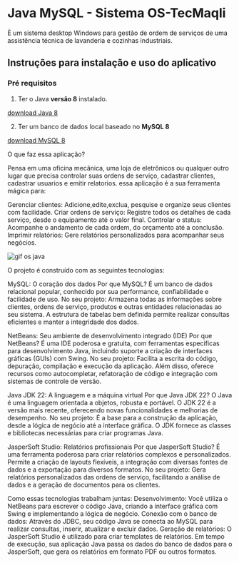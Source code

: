 #  Java MySQL - Sistema OS-TecMaqli
È um sistema desktop Windows para gestão de ordem de serviços de uma assistência técnica de lavanderia e cozinhas industriais.

## Instruções para instalação e uso do aplicativo
### Pré requisitos
1) Ter o Java **versão 8** instalado. 

[download Java 8](https://www.java.com/pt-BR/download/)

2) Ter um banco de dados local baseado no **MySQL 8**

[download MySQL 8](https://dev.mysql.com/downloads/installer/)

O que faz essa aplicação?

Pensa em uma oficina mecânica, uma loja de eletrônicos ou qualquer outro lugar que precisa controlar suas ordens de serviço, cadastrar clientes, cadastrar usuarios e emitir relatorios. 
essa aplicação é a sua ferramenta mágica para:

Gerenciar clientes: Adicione,edite,exclua, pesquise e organize seus clientes com facilidade.
Criar ordens de serviço: Registre todos os detalhes de cada serviço, desde o equipamento até o valor final.
Controlar o status: Acompanhe o andamento de cada ordem, do orçamento até a conclusão.
Imprimir relatórios: Gere relatórios personalizados para acompanhar seus negócios.

![gif os java](https://github.com/user-attachments/assets/0a23a35c-e462-40b9-a8bf-faed1db0e633)

O projeto é construído com as seguintes tecnologias:

MySQL: O coração dos dados
Por que MySQL? É um banco de dados relacional popular, conhecido por sua performance, confiabilidade e facilidade de uso.
No seu projeto: Armazena todas as informações sobre clientes, ordens de serviço, produtos e outras entidades relacionadas ao seu sistema. A estrutura de tabelas bem definida permite realizar consultas eficientes e manter a integridade dos dados.

NetBeans: Seu ambiente de desenvolvimento integrado (IDE)
Por que NetBeans? É uma IDE poderosa e gratuita, com ferramentas específicas para desenvolvimento Java, incluindo suporte a criação de interfaces gráficas (GUIs) com Swing.
No seu projeto: Facilita a escrita do código, depuração, compilação e execução da aplicação. Além disso, oferece recursos como autocompletar, refatoração de código e integração com sistemas de controle de versão.

Java JDK 22: A linguagem e a máquina virtual
Por que Java JDK 22? O Java é uma linguagem orientada a objetos, robusta e portável. O JDK 22 é a versão mais recente, oferecendo novas funcionalidades e melhorias de desempenho.
No seu projeto: É a base para a construção da aplicação, desde a lógica de negócio até a interface gráfica. O JDK fornece as classes e bibliotecas necessárias para criar programas Java.

JasperSoft Studio: Relatórios profissionais
Por que JasperSoft Studio? É uma ferramenta poderosa para criar relatórios complexos e personalizados. Permite a criação de layouts flexíveis, a integração com diversas fontes de dados e a exportação para diversos formatos.
No seu projeto: Gera relatórios personalizados das ordens de serviço, facilitando a análise de dados e a geração de documentos para os clientes.

Como essas tecnologias trabalham juntas:
Desenvolvimento: Você utiliza o NetBeans para escrever o código Java, criando a interface gráfica com Swing e implementando a lógica de negócio.
Conexão com o banco de dados: Através do JDBC, seu código Java se conecta ao MySQL para realizar consultas, inserir, atualizar e excluir dados.
Geração de relatórios: O JasperSoft Studio é utilizado para criar templates de relatórios. Em tempo de execução, sua aplicação Java passa os dados do banco de dados para o JasperSoft, que gera os relatórios em formato PDF ou outros formatos.
